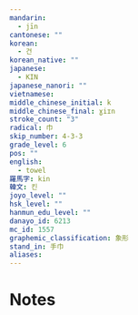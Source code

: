 ```yaml
---
mandarin:
  - jīn
cantonese: ""
korean:
  - 건
korean_native: ""
japanese:
  - KIN
japanese_nanori: ""
vietnamese:
middle_chinese_initial: k
middle_chinese_final: ɣiɪn
stroke_count: "3"
radical: 巾
skip_number: 4-3-3
grade_level: 6
pos: ""
english:
  - towel
羅馬字: kin
韓文: 킨
joyo_level: ""
hsk_level: ""
hanmun_edu_level: ""
danayo_id: 6213
mc_id: 1557
graphemic_classification: 象形
stand_in: 手巾
aliases:
---
```


# Notes
